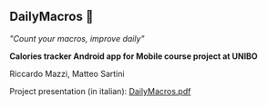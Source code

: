 ## DailyMacros 🍎
_"Count your macros, improve daily"_

**Calories tracker Android app for Mobile course project at UNIBO**

Riccardo Mazzi, Matteo Sartini

Project presentation (in italian): [DailyMacros.pdf](https://github.com/user-attachments/files/16963706/DailyMacros.pdf)
